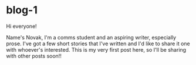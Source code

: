 # blog-1

Hi everyone!

Name's Novak, I'm a comms student and an aspiring writer, especially prose. I've got a few short stories that I've written and I'd like to share it one with whoever's interested.
This is my very first post here, so I'll be sharing with other posts soon!!
